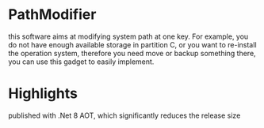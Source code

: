 # PathModifier

this software aims at modifying system path at one key. For example, you do not have enough available storage in partition C, or you want to re-install the operation system, therefore you need move or backup something there, you can use this gadget to easily implement.

# Highlights

published with .Net 8 AOT, which significantly reduces the release size
